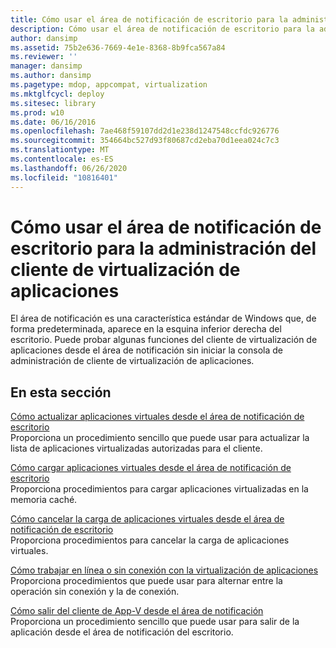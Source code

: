 ```yaml
---
title: Cómo usar el área de notificación de escritorio para la administración del cliente de virtualización de aplicaciones
description: Cómo usar el área de notificación de escritorio para la administración del cliente de virtualización de aplicaciones
author: dansimp
ms.assetid: 75b2e636-7669-4e1e-8368-8b9fca567a84
ms.reviewer: ''
manager: dansimp
ms.author: dansimp
ms.pagetype: mdop, appcompat, virtualization
ms.mktglfcycl: deploy
ms.sitesec: library
ms.prod: w10
ms.date: 06/16/2016
ms.openlocfilehash: 7ae468f59107dd2d1e238d1247548ccfdc926776
ms.sourcegitcommit: 354664bc527d93f80687cd2eba70d1eea024c7c3
ms.translationtype: MT
ms.contentlocale: es-ES
ms.lasthandoff: 06/26/2020
ms.locfileid: "10816401"
---
```

# Cómo usar el área de notificación de escritorio para la administración del cliente de virtualización de aplicaciones


El área de notificación es una característica estándar de Windows que, de forma predeterminada, aparece en la esquina inferior derecha del escritorio. Puede probar algunas funciones del cliente de virtualización de aplicaciones desde el área de notificación sin iniciar la consola de administración de cliente de virtualización de aplicaciones.

## En esta sección


<a href="" id="how-to-refresh-virtual-applications-from-the-desktop-notification-area"></a>[Cómo actualizar aplicaciones virtuales desde el área de notificación de escritorio](how-to-refresh-virtual-applications-from-the-desktop-notification-area.md)  
Proporciona un procedimiento sencillo que puede usar para actualizar la lista de aplicaciones virtualizadas autorizadas para el cliente.

<a href="" id="how-to-load-virtual-applications-from-the-desktop-notification-area"></a>[Cómo cargar aplicaciones virtuales desde el área de notificación de escritorio](how-to-load-virtual-applications-from-the-desktop-notification-area.md)  
Proporciona procedimientos para cargar aplicaciones virtualizadas en la memoria caché.

<a href="" id="how-to-cancel-loading-of-virtual-applications-from-the-desktop-notification-area"></a>[Cómo cancelar la carga de aplicaciones virtuales desde el área de notificación de escritorio](how-to-cancel-loading-of-virtual-applications-from-the-desktop-notification-area.md)  
Proporciona procedimientos para cancelar la carga de aplicaciones virtuales.

<a href="" id="how-to-work-offline-or-online-with-application-virtualization"></a>[Cómo trabajar en línea o sin conexión con la virtualización de aplicaciones](how-to-work-offline-or-online-with-application-virtualization.md)  
Proporciona procedimientos que puede usar para alternar entre la operación sin conexión y la de conexión.

<a href="" id="how-to-exit-the-app-v-client-from-the-notification-area"></a>[Cómo salir del cliente de App-V desde el área de notificación](how-to-exit-the-app-v-client-from-the-notification-area.md)  
Proporciona un procedimiento sencillo que puede usar para salir de la aplicación desde el área de notificación del escritorio.

 

 





